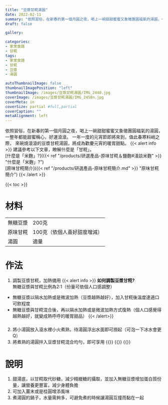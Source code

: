 ```yaml
---
title: "豆漿甘糀湯圓"
date: 2022-02-11
summary: "依照習俗，在新春的第一個月圓之夜，喝上一碗甜甜蜜蜜又象徵團圓福氣的湯圓，一整年都能甜蜜稱心，好運滾滾。"
draft: false

gallery: 

categories:
- 家常食譜
- 甘糀
tags:
- 家常食譜
- 甘糀
- 豆漿
- 湯圓

autoThumbnailImage: false
thumbnailImagePosition: "left"
thumbnailImage: /images/豆漿甘糀湯圓/IMG_2440.jpg
coverImage: /images/豆漿甘糀湯圓/IMG_2458n.jpg
coverMeta: in
coverSize: partial #full,partial
coverCaption: ""
metaAlignment: left
---
```

依照習俗，在新春的第一個月圓之夜，喝上一碗甜甜蜜蜜又象徵團圓福氣的湯圓，一整年都能甜蜜稱心，好運滾滾。
一年一度的元宵節即將來到，值此春寒料峭之際，
來碗燒滾滾的豆漿甘糀湯圓，將成為歡慶元宵的暖胃甜點。
{{< alert info >}}
建議參考以下文章，瞭解什麼是「甘糀」。\
[什麼是「米麴」?]({{< ref "/products/研選產品-原味甘糀＆鹽麴#淺談米麴" >}} "什麼是「米麴」?")\
[原味甘糀簡介]({{< ref "/products/研選產品-原味甘糀簡介.md" >}} "原味甘糀簡介")
{{< /alert >}}

{{< toc >}}

# 材料
|||
|:--|:--|
|無糖豆漿|200克|
|原味甘糀|100克（依個人喜好甜度增減）|
|湯圓|適量|

# 作法
1. 調製豆漿甘糀，加熱備用
{{< alert info >}}
**如何調製豆漿甘糀?**\
無糖豆漿與甘糀比例為2:1（份量可依個人口感調整）
- 無糖豆漿以隔水加熱或是微波加熱（豆漿越熱越好），加入甘糀後溫度達適口可飲程度
- 無糖豆漿與甘糀混合後，再以隔水加熱或是微波加熱方式復熱（個人口感覺得越熱越好，就變成熱呼呼的暖胃甜品）
{{< /alert>}}
#####
2. 將小湯圓放入滾水裡小火煮熟，待湯圓浮出水面即可撈起（可泡一下冰水會更Q）
3. 將煮熟的湯圓拌入豆漿甘糀混合均勻，即可享用
{{<image classes="clear">}}
{{<image classes="nocaption fancybox fig-100" thumbnail-width="50%" thumbnail-height="50%" src="/images/豆漿甘糀湯圓/IMG_2456.jpg" title="" >}}
{{<image classes="clear">}}

# 說明
1. 甜湯底，以甘糀取代砂糖，減少精緻糖的攝取，並加入無糖豆漿增加蛋白質份量，讓營養更豐富，減少身體負擔
2. 可加入薑末或是桂圓增添風味
3. 煮湯圓的鍋子，水量需夠多，可避免煮的時候讓湯圓互撞而黏在一起